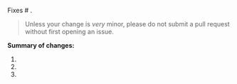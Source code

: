 Fixes # .

> Unless your change is *very* minor, please do not submit a pull request
without first opening an issue.

**Summary of changes:**

1. 
2. 
3.
